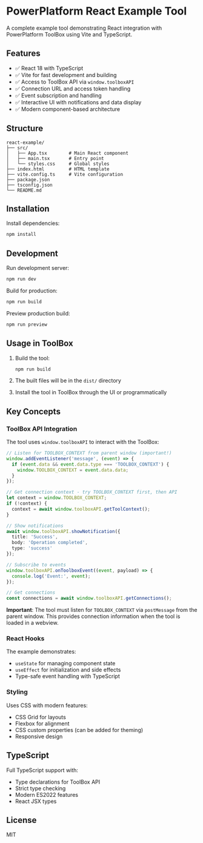 # PowerPlatform React Example Tool

A complete example tool demonstrating React integration with PowerPlatform ToolBox using Vite and TypeScript.

## Features

- ✅ React 18 with TypeScript
- ✅ Vite for fast development and building
- ✅ Access to ToolBox API via `window.toolboxAPI`
- ✅ Connection URL and access token handling
- ✅ Event subscription and handling
- ✅ Interactive UI with notifications and data display
- ✅ Modern component-based architecture

## Structure

```
react-example/
├── src/
│   ├── App.tsx        # Main React component
│   ├── main.tsx       # Entry point
│   └── styles.css     # Global styles
├── index.html         # HTML template
├── vite.config.ts     # Vite configuration
├── package.json
├── tsconfig.json
└── README.md
```

## Installation

Install dependencies:

```bash
npm install
```

## Development

Run development server:

```bash
npm run dev
```

Build for production:

```bash
npm run build
```

Preview production build:

```bash
npm run preview
```

## Usage in ToolBox

1. Build the tool:
   ```bash
   npm run build
   ```

2. The built files will be in the `dist/` directory

3. Install the tool in ToolBox through the UI or programmatically

## Key Concepts

### ToolBox API Integration

The tool uses `window.toolboxAPI` to interact with the ToolBox:

```typescript
// Listen for TOOLBOX_CONTEXT from parent window (important!)
window.addEventListener('message', (event) => {
  if (event.data && event.data.type === 'TOOLBOX_CONTEXT') {
    window.TOOLBOX_CONTEXT = event.data.data;
  }
});

// Get connection context - try TOOLBOX_CONTEXT first, then API
let context = window.TOOLBOX_CONTEXT;
if (!context) {
  context = await window.toolboxAPI.getToolContext();
}

// Show notifications
await window.toolboxAPI.showNotification({
  title: 'Success',
  body: 'Operation completed',
  type: 'success'
});

// Subscribe to events
window.toolboxAPI.onToolboxEvent((event, payload) => {
  console.log('Event:', event);
});

// Get connections
const connections = await window.toolboxAPI.getConnections();
```

**Important**: The tool must listen for `TOOLBOX_CONTEXT` via `postMessage` from the parent window. This provides connection information when the tool is loaded in a webview.

### React Hooks

The example demonstrates:

- `useState` for managing component state
- `useEffect` for initialization and side effects
- Type-safe event handling with TypeScript

### Styling

Uses CSS with modern features:

- CSS Grid for layouts
- Flexbox for alignment
- CSS custom properties (can be added for theming)
- Responsive design

## TypeScript

Full TypeScript support with:

- Type declarations for ToolBox API
- Strict type checking
- Modern ES2022 features
- React JSX types

## License

MIT
